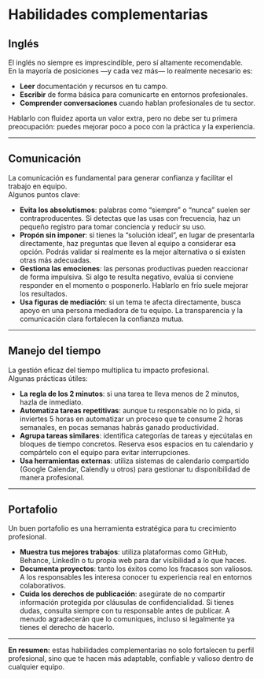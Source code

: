 # Habilidades complementarias

## Inglés

El inglés no siempre es imprescindible, pero sí altamente recomendable.  
En la mayoría de posiciones —y cada vez más— lo realmente necesario es:

- **Leer** documentación y recursos en tu campo.
- **Escribir** de forma básica para comunicarte en entornos profesionales.
- **Comprender conversaciones** cuando hablan profesionales de tu sector.

Hablarlo con fluidez aporta un valor extra, pero no debe ser tu primera preocupación: puedes mejorar poco a poco con la práctica y la experiencia.

---

## Comunicación

La comunicación es fundamental para generar confianza y facilitar el trabajo en equipo.  
Algunos puntos clave:

- **Evita los absolutismos**: palabras como “siempre” o “nunca” suelen ser contraproducentes. Si detectas que las usas con frecuencia, haz un pequeño registro para tomar conciencia y reducir su uso.
- **Propón sin imponer**: si tienes la “solución ideal”, en lugar de presentarla directamente, haz preguntas que lleven al equipo a considerar esa opción. Podrás validar si realmente es la mejor alternativa o si existen otras más adecuadas.
- **Gestiona las emociones**: las personas productivas pueden reaccionar de forma impulsiva. Si algo te resulta negativo, evalúa si conviene responder en el momento o posponerlo. Hablarlo en frío suele mejorar los resultados.
- **Usa figuras de mediación**: si un tema te afecta directamente, busca apoyo en una persona mediadora de tu equipo. La transparencia y la comunicación clara fortalecen la confianza mutua.

---

## Manejo del tiempo

La gestión eficaz del tiempo multiplica tu impacto profesional.  
Algunas prácticas útiles:

- **La regla de los 2 minutos**: si una tarea te lleva menos de 2 minutos, hazla de inmediato.
- **Automatiza tareas repetitivas**: aunque tu responsable no lo pida, si inviertes 5 horas en automatizar un proceso que te consume 2 horas semanales, en pocas semanas habrás ganado productividad.
- **Agrupa tareas similares**: identifica categorías de tareas y ejecútalas en bloques de tiempo concretos. Reserva esos espacios en tu calendario y compártelo con el equipo para evitar interrupciones.
- **Usa herramientas externas**: utiliza sistemas de calendario compartido (Google Calendar, Calendly u otros) para gestionar tu disponibilidad de manera profesional.

---

## Portafolio

Un buen portafolio es una herramienta estratégica para tu crecimiento profesional.

- **Muestra tus mejores trabajos**: utiliza plataformas como GitHub, Behance, LinkedIn o tu propia web para dar visibilidad a lo que haces.
- **Documenta proyectos**: tanto los éxitos como los fracasos son valiosos. A los responsables les interesa conocer tu experiencia real en entornos colaborativos.
- **Cuida los derechos de publicación**: asegúrate de no compartir información protegida por cláusulas de confidencialidad. Si tienes dudas, consulta siempre con tu responsable antes de publicar. A menudo agradecerán que lo comuniques, incluso si legalmente ya tienes el derecho de hacerlo.

---

**En resumen:** estas habilidades complementarias no solo fortalecen tu perfil profesional, sino que te hacen más adaptable, confiable y valioso dentro de cualquier equipo.
